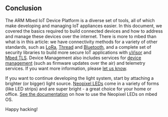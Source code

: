 ## Conclusion

The ARM Mbed IoT Device Platform is a diverse set of tools, all of which make developing and managing IoT appliances easier. In this document, we covered the basics required to build connected devices and how to address and manage these devices over the internet. There is more to mbed than what is in this article: we have connectivity methods for a variety of other standards, such as [LoRa](https://docs.mbed.com/docs/lora-with-mbed/en/latest/intro-to-lora/), [Thread](https://docs.mbed.com/docs/arm-ipv66lowpan-stack/en/latest/thread_overview/) and [Bluetooth](https://docs.mbed.com/docs/ble-intros/en/latest/), and a complete set of security libraries to build more secure IoT applications with [uVisor](https://docs.mbed.com/docs/uvisor-and-uvisor-lib-documentation/en/latest/) and [Mbed TLS](https://tls.mbed.org). Device Management also includes services for [device management](https://cloud.mbed.com/product-overview) (such as firmware updates over the air) and telemetry services. If you want more information, please [let us know](https://cloud.mbed.com/contact).

If you want to continue developing the light system, start by attaching a brighter (or bigger) light source. [Neopixel LEDs](https://www.adafruit.com/category/168) come in a variety of forms (like LED strips) and are super bright - a great choice for your home or office. [See the documentation](https://developer.mbed.org/components/NeoPixel-LED-chain-using-high-speed-SPI/) on how to use the Neopixel LEDs on mbed OS.

Happy hacking!
